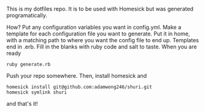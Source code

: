 This is my dotfiles repo. It is to be used with Homesick but was generated programatically. 

How?
Put any configuration variables you want in config.yml.
Make a template for each configuration file you want to generate. Put it in home, with a matching path to where you want the config file to end up.
Templates end in .erb. Fill in the blanks with ruby code and salt to taste. When you are ready
```
ruby generate.rb
```

Push your repo somewhere. Then, install homesick and
```
homesick install git@github.com:adamwong246/shuri.git
homesick symlink shuri
```

and that's it!
